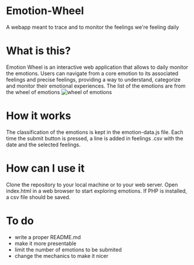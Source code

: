 # Emotion-Wheel
A webapp meant to trace and to monitor the feelings we're feeling daily

# What is this? 
Emotion Wheel is an interactive web application that allows  to daily monitor the emotions. Users can navigate from a core emotion to its associated feelings and precise feelings, providing a way to understand, categorize and monitor their emotional experiences. The list of the emotions are from the wheel of emotions
![wheel of emotions](https://upload.wikimedia.org/wikipedia/commons/thumb/c/c9/The_Feeling_Wheel.png/479px-The_Feeling_Wheel.png)

# How it works 
The classification of the emotions is kept in the emotion-data.js file. 
Each time the submit button is pressed, a line is added in feelings .csv with the date and the selected feelings. 

# How can I use it
Clone the repository to your local machine or to your web server.
Open index.html in a web browser to start exploring emotions.
If PHP is installed, a csv file should be saved. 

# To do
- write a proper README.md
- make it more presentable
- limit the number of emotions to be submited
- change the mechanics to make it nicer
  
